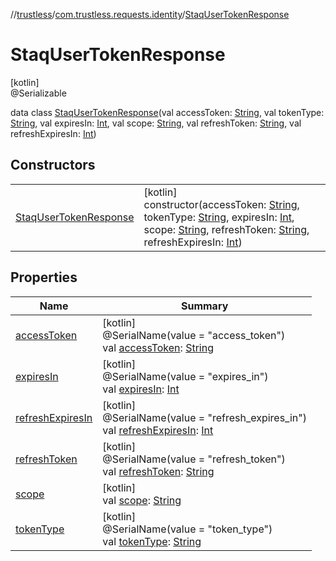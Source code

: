 //[trustless](../../../index.md)/[com.trustless.requests.identity](../index.md)/[StaqUserTokenResponse](index.md)

# StaqUserTokenResponse

[kotlin]\
@Serializable

data class [StaqUserTokenResponse](index.md)(val accessToken: [String](https://kotlinlang.org/api/latest/jvm/stdlib/kotlin/-string/index.html), val tokenType: [String](https://kotlinlang.org/api/latest/jvm/stdlib/kotlin/-string/index.html), val expiresIn: [Int](https://kotlinlang.org/api/latest/jvm/stdlib/kotlin/-int/index.html), val scope: [String](https://kotlinlang.org/api/latest/jvm/stdlib/kotlin/-string/index.html), val refreshToken: [String](https://kotlinlang.org/api/latest/jvm/stdlib/kotlin/-string/index.html), val refreshExpiresIn: [Int](https://kotlinlang.org/api/latest/jvm/stdlib/kotlin/-int/index.html))

## Constructors

| | |
|---|---|
| [StaqUserTokenResponse](-staq-user-token-response.md) | [kotlin]<br>constructor(accessToken: [String](https://kotlinlang.org/api/latest/jvm/stdlib/kotlin/-string/index.html), tokenType: [String](https://kotlinlang.org/api/latest/jvm/stdlib/kotlin/-string/index.html), expiresIn: [Int](https://kotlinlang.org/api/latest/jvm/stdlib/kotlin/-int/index.html), scope: [String](https://kotlinlang.org/api/latest/jvm/stdlib/kotlin/-string/index.html), refreshToken: [String](https://kotlinlang.org/api/latest/jvm/stdlib/kotlin/-string/index.html), refreshExpiresIn: [Int](https://kotlinlang.org/api/latest/jvm/stdlib/kotlin/-int/index.html)) |

## Properties

| Name | Summary |
|---|---|
| [accessToken](access-token.md) | [kotlin]<br>@SerialName(value = &quot;access_token&quot;)<br>val [accessToken](access-token.md): [String](https://kotlinlang.org/api/latest/jvm/stdlib/kotlin/-string/index.html) |
| [expiresIn](expires-in.md) | [kotlin]<br>@SerialName(value = &quot;expires_in&quot;)<br>val [expiresIn](expires-in.md): [Int](https://kotlinlang.org/api/latest/jvm/stdlib/kotlin/-int/index.html) |
| [refreshExpiresIn](refresh-expires-in.md) | [kotlin]<br>@SerialName(value = &quot;refresh_expires_in&quot;)<br>val [refreshExpiresIn](refresh-expires-in.md): [Int](https://kotlinlang.org/api/latest/jvm/stdlib/kotlin/-int/index.html) |
| [refreshToken](refresh-token.md) | [kotlin]<br>@SerialName(value = &quot;refresh_token&quot;)<br>val [refreshToken](refresh-token.md): [String](https://kotlinlang.org/api/latest/jvm/stdlib/kotlin/-string/index.html) |
| [scope](scope.md) | [kotlin]<br>val [scope](scope.md): [String](https://kotlinlang.org/api/latest/jvm/stdlib/kotlin/-string/index.html) |
| [tokenType](token-type.md) | [kotlin]<br>@SerialName(value = &quot;token_type&quot;)<br>val [tokenType](token-type.md): [String](https://kotlinlang.org/api/latest/jvm/stdlib/kotlin/-string/index.html) |
